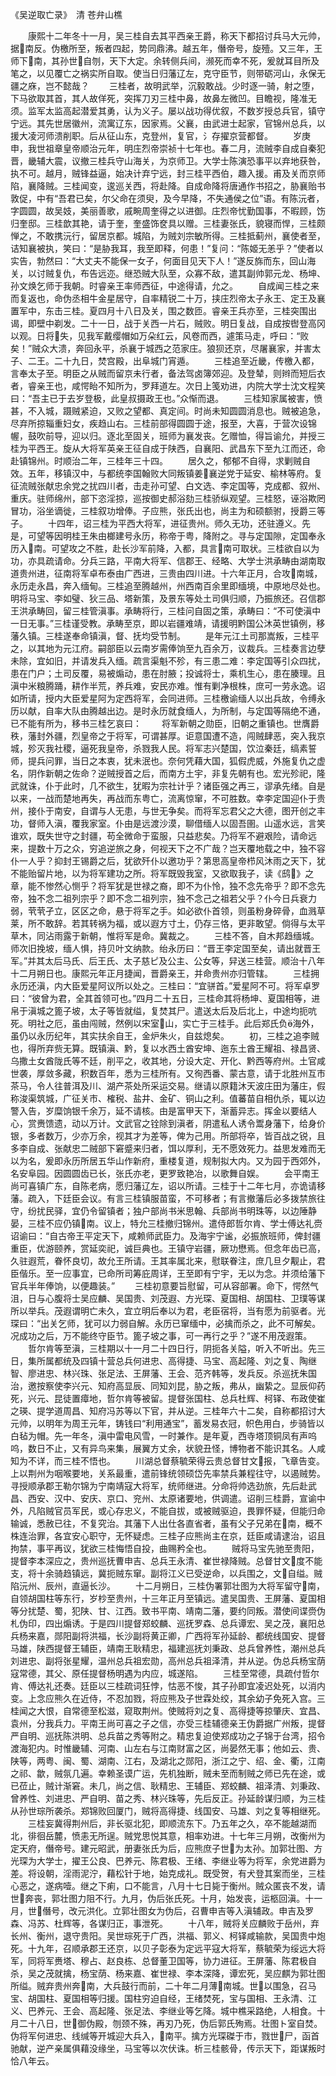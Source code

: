 《吴逆取亡录》　清 苍弁山樵


　　康熙十二年冬十一月，吴三桂自去其平西亲王爵，称天下都招讨兵马大元帅，据南反。伪檄所至，叛者四起，势同鼎沸。越五年，僭帝号，旋殪。又三年，王师下南，其孙世自刎，天下大定。余转侧兵间，濒死而幸不死，爰就耳目所及笔之，以见覆亡之祸实所自取。使当日归藩辽左，克守臣节，则带砺河山，永保无疆之庥，岂不懿哉？
　　三桂者，故明武举，沉毅敢战。少时逐一骑，射之堕，下马欲取其首，其人故佯死，突挥刀刃三桂中鼻，故鼻左微凹。目瞻视，隆准无须。监军太监高起潜爱其勇，认为义子。屡以战功得优叙，不数岁授总兵官，镇守宁远。其先世居徽州，流寓辽东，因家焉。父襄，由武进士起家，官锦州总兵，以援大凌河师溃削职。后从征山东，克登州，复官，氵存擢京营都督。
　　岁庚申，我世祖章皇帝顺治元年，明庄烈帝崇祯十七年也。春二月，流贼李自成自秦犯晋，畿辅大震，议撤三桂兵守山海关，为京师卫。大学士陈演恐事平以弃地获咎，执不可。越月，贼锋益逼，始决计弃宁远，封三桂平西伯，趣入援。甫及关而京师陷，襄降贼。三桂闻变，逡巡关西，将赴降。自成命降将唐通作书招之，胁襄贻书敦促，中有“吾君已矣，尔父命在须臾，及今早降，不失通侯之位”语。有陈沅者，字圆圆，故吴妓，美丽善歌，戚畹周奎得之以进御。庄烈帝忧勤国事，不暇顾，饬归奎邸。三桂歆其艳，请于奎，奎盛饰奁具以赠。三桂妻张氏，貌寝而悍，三桂颇惮之，不敢携沅行，留居京都。城陷，为贼刘宗敏所得。三桂抵蓟州，襄使者至，诘知襄被执，笑曰：“是胁我耳，我至即释，何患！”复问：“陈姬无恙乎？”使者以实告，勃然曰：“大丈夫不能保一女子，何面目见天下人！”遂反旆而东，回山海关，以讨贼复仇，布告远迩。继恐贼大队至，众寡不敌，遣其副帅郭元龙、杨坤、孙文焕乞师于我朝。时睿亲王率师西征，中途得请，允之。
　　自成闻三桂之来而复返也，命伪丞相牛金星居守，自率精锐二十万，挟庄烈帝太子永王、定王及襄置军中，东击三桂。夏四月十八日及关，围之数匝。睿亲王兵亦至，三桂突围出谒，即壁中剃发。二十一日，战于关西一片石，贼败。明日复战，自成按辔登高冈以观。日将失，见我军戴缨帽如万朵红云，风卷而西，遽策马走，呼曰：“败矣！”贼众大溃，奔回永平，杀襄于城西之范家庄。狼狈还京，尽屠襄家，并害太子、二王。二十九日，焚宫殿，出阜城门宵遁。
　　三桂追至近畿，传檄入都，言奉太子至。明臣之从贼而留京未行者，备法驾卤簿郊迎。及登辇，则辫而短后衣者，睿亲王也，咸愕眙不知所为，罗拜道左。次日上笺劝进，内院大学士沈文程笑曰：“吾主已于去岁登极，此皇叔摄政王也。”众惭而退。
　　三桂知家属被害，愤甚，不入城，蹑贼紧迫，又败之望都、真定间。时尚未知圆圆消息也。贼被追急，尽弃所掠辎重妇女，疾趋山右。三桂前部得圆圆于途，报至，大喜，于营次设锦幄，鼓吹前导，迎以归。逐北至固关，班师为襄发丧。乞赠恤，得旨谕允，并授三桂为平西王。旋从大将军英亲王征自成于陕西，自襄阳、武昌东下至九江而还，命赴镇锦州。时顺治二年，三桂年三十四。
　　居久之，郁郁不自得，求剿贼自效。五年，移镇汉中，与都统李国翰败大同叛镇姜襄逆党于延安、榆林等府。复征流贼张献忠余党之扰四川者，击走孙可望、白文选、李定国等，克成都、叙州、重庆。驻师绵州，部下恣淫掠，巡按御史郝浴劾三桂骄纵观望。三桂怒，诬浴欺罔冒功，浴坐谪徙，三桂叙功增俸。子应熊，张氏出也，尚主为和硕额驸，授爵三等子。
　　十四年，诏三桂为平西大将军，进征贵州。师久无功，还驻遵义。先是，可望等因明桂王朱由榔建号永历，称帝于粤，降附之。寻与定国隙，定国奉永历入南。可望攻之不胜，赴长沙军前降，入都，具言南可取状。三桂欲自以为功，亦具疏请命。分兵三路，平南大将军、信郡王、经略、大学士洪承畴由湖南取道贵州进，征南将军卓布泰由广西进，三贵由四川进。十六年正月，合攻南城，永历走永昌，奔入缅甸。三桂追至腾越州，州西南百余里即缅境，中原地尽处也。明将马宝、李如璧、狄三品、塔新策，及景东等处土司俱归顺，乃振旅还。召信郡王洪承畴回，留三桂管滇事。承畴将行，三桂问自固之策，承畴曰：“不可使滇中一日无事。”三桂谨受教。承畴至京，即以岩疆难靖，请援明黔国公沐英世镇例，移藩久镇。三桂遂奉命镇滇，督、抚均受节制。
　　是年元江土司那嵩叛，三桂平之，以其地为元江府。嗣部臣以云南岁需俸饷至九百余万，议裁兵。三桂奏言边孽未除，宜如旧，并请发兵入缅。疏言渠魁不殄，有三患二难：李定国等引众四扰，患在门户；土司反覆，易被煽动，患在肘腋；投诚将士，乘机生心，患在腠理。且滇中米粮腾踊，耕作半荒，养兵难，安民亦难。惟有剿净根株，庶可一劳永逸。诏如所请，授内大臣爱星阿为定西将军，会同进师。三桂檄谕缅人以出兵故，令缚永历以献，自率大队由腾越出边。是时永历就食缅人，为所制，与定国等隔绝不通，已不能有所为，移书三桂乞哀曰：
　　将军新朝之勋臣，旧朝之重镇也。世膺爵秩，藩封外疆，烈皇帝之于将军，可谓甚厚。讵意国遭不造，闯贼肆恶，突入我京城，殄灭我社稷，逼死我皇帝，杀戮我人民。将军志兴楚国，饮泣秦廷，缟素誓师，提兵问罪，当日之本衷，犹未泯也。奈何凭藉大国，狐假虎威，外施复仇之虚名，阴作新朝之佐命？逆贼授首之后，而南方土宇，非复先朝有也。宏光殄祀，隆武就诛，仆于此时，几不欲生，犹暇为宗社计乎？诸臣强之再三，谬承先绪。自是以来，一战而楚地再失，再战而东粤亡，流离惊窜，不可胜数。幸李定国迎仆于贵州，接仆于南安，自谓与人无患，与世无争矣。而将军忘君父之大德，图开创之丰功，督师入滇，覆我家室。仆由是远渡沙漠，聊借缅人以固吾圉。山遥水远，言笑谁欢，既失世守之封疆，苟全微命于蛮服，只益悲矣。乃将军不避艰险，请命远来，提数十万之众，穷追逆旅之身，何视天下之不广哉？岂天覆地载之中，独不容仆一人乎？抑封王锡爵之后，犹欲歼仆以邀功乎？第思高皇帝栉风沐雨之天下，犹不能贻留片地，以为将军建功之所。将军既毁我室，又欲取我子，读《鸱》之章，能不惨然心恻乎？将军犹是世禄之裔，即不为仆怜，独不念先帝乎？即不念先帝，独不念二祖列宗乎？即不念二祖列宗，独不念己之祖若父乎？仆今日兵衰力弱，茕茕孑立，区区之命，悬于将军之手。如必欲仆首领，则虽粉身碎骨，血溅草莱，所不敢辞。若其转祸为福，或以遐方寸土，仍存三恪，更非敢望。倘得与太平草木，同沾雨露于新朝，惟将军是命。冀裁之。
　　三桂不答，自木邦趋缅城。师次旧挽坡，缅人惧，持贝叶文纳款。绐永历曰：“晋王李定国至矣，请出就晋王军。”并其太后马氏、后王氏、太子慈ピ及公主、公女等，舁送三桂营。顺治十八年十二月朔日也。康熙元年正月捷闻，晋爵亲王，并命贵州亦归管辖。
　　三桂拥永历还滇，内大臣爱星阿议所以处之。三桂曰：“宜骈首。”爱星阿不可。将军卓罗曰：“彼曾为君，全其首领可也。”四月二十五日，三桂命其将杨坤、夏国相等，进帛于滇城之篦子坡，太子等皆就缢，复焚其尸。遣送太后及后北上，中途均扼吭死。明社之厄，虽由闯贼，然例以宋室山，实亡于三桂手。此后郑氏负海外，虽仍以永历纪年，其实扶余自王，金炉朱火，自兹熄矣。
　　初，三桂之追李贼也，得所弃赀无算。既镇滇、黔，复以水西土酋安坤、迤东土酋王耀祖、禄昌贤、乌撒土女酋陇氏等不廷，削平之，收其地，分设大定、开化、黔西等府州。土官咸世袭，厚敛多藏，积数百年，悉为三桂所有。又徇西番、蒙古意，请于北胜州互市茶马，令人往普洱及川、湖产茶处所采运交易。继请以原籍沐天波庄田为藩庄，假称浚渠筑城，广征关市、榷税、盐井、金矿、铜山之利。值蕃苗自相仇杀，辄以边警入告，岁糜饷银千余万，延不请核。由是富甲天下，渐蓄异志。挥金以要结人心，赏赉馈遗，动以万计。文武官之铨除到滇者，阴遣私人诱令鬻身藩下，给身价银，多者数万，少亦万余，视其才为差等，俾为己用。所部将卒，皆百战之锐，且多李自成、张献忠二贼部下窘蹙来归者，饵以厚利，无不愿效死力。益思发难而无以为名，爰即永历所居五华山作新府，重楼复道，规制拟大内。又为园于西郊外，名安阜园。因圆圆齿已长，张氏亦老，更罗致艳冶，以歌舞自娱。
　　会平南王尚可喜镇广东，自陈老病，愿归藩辽左，诏以所请。三桂于十二年七月，亦诡请移藩。疏入，下廷臣会议。有言三桂镇服苗蛮，不可移者；有言撤藩后必多拨禁旅往守，纷扰民驿，宜仍令留镇者；独户部尚书米思翰、兵部尚书明珠等，以边陲静晏，三桂不应仍镇南。议上，特允三桂撤归锦州。遣侍郎哲尔肯、学士傅达礼赍诏谕曰：“自古帝王平定天下，咸赖师武臣力。及海宇宁谧，必振旅班师，俾封疆重臣，优游颐养，赏延奕祀，诚巨典也。王镇守岩疆，厥功懋焉。但念年齿已高，久驻遐荒，眷怀良切，故允王所请。王其率属北来，慰联眷注，庶几旦夕觏止，君臣偕乐。至一应事宜，已命所司筹庇周详，王至即有宁宇，无以为念。并须给藩下官兵半年俸饷，以便趣装。”
　　三桂初意要旨慰留，可从容部署。命下，愕然气沮，日与心腹将士吴应麟、吴国贵、刘茂遐、方光琛、夏国相、胡国柱、卫璞等谋所以举兵。茂遐谓明亡未久，宜立明后奉以为君，老臣宿将，当有愿为前驱者。光琛曰：“出关乞师，犹可以力弱自解。永历已窜缅中，必擒而杀之，此不可解矣。况成功之后，万不能终守臣节。篦子坡之事，可一再行之乎？”遂不用茂遐策。
　　哲尔肯等至滇，三桂期以十一月二十四日行，阴扼各关隘，听入不听出。先三日，集所属都统及四镇十营总兵何进忠、高得捷、马宝、高起隆、刘之复、陶继智、廖进忠、林兴珠、张足法、王屏藩、王会、范齐韩等，发兵反。杀巡抚朱国治，邀按察使李兴元、知府高显辰、同知刘昆，胁之叛，弗从，幽絷之。显辰仰药死，兴元、昆徒置瘴地，哲尔肯等被留。提督张国柱、总兵杜辉、柯铎、布政使崔之瑛、提学道周昌、知府冯苏等以下官，并从逆。三桂年六十二矣，自称都招讨大元帅，以明年为周王元年，铸钱曰“利用通宝”，蓄发易衣冠，帜色用白，步骑皆以白毡为帽。先一年冬，滇中雷电风雪，一时兼作。是年夏，西寺塔顶铜凤有声呜呜，数日不止，又有异鸟来集，展翼方丈余，状貌丑怪，博物者不能识其名。人咸知为不详，而三桂不悟也。
　　川湖总督蔡毓荣得云贵总督甘文报，飞章告变。上以荆州为咽喉要地，关系最重，遣前锋统领硕岱先率禁兵兼程往守，以遏贼势。寻授顺承郡王勒尔锦为宁南靖寇大将军，统师继进。分命将帅选劲旅，先后赴武昌、西安、汉中、安庆、京口、兖州、太原诸要地，供调遣。诏削三桂爵，宣谕中外，凡陷贼官员军民，或心存忠义，不能自拔，或被贼驱迫，畏罪怀疑，但能归命输诚，悉赦已往，不复究治。其藩下人出仕各直省者，虽有父子兄弟在南，概不株连治罪，各宜安心职守，无怀疑虑。三桂子应熊尚主在京，廷臣咸请逮治，诏且拘禁，事平再议，犹欲三桂悔悟自投，曲赐矜全也。
　　贼将马宝先驰至贵阳，提督李本深应之，贵州巡抚曹申吉、总兵王永清、崔世禄降贼。总督甘文度不能支，将十余骑趋镇远，冀扼贼东窜。副将江义已受逆命，以兵围之，文自缢。贼陷沅州、辰州，直逼长沙。
　　十二月朔日，三桂伪署郭壮图为大将军留守南，自领胡国柱等东行，岁杪至贵州，十三年正月至镇远。遣吴国贵、王屏藩、夏国相等分扰楚、蜀，犯陕、甘、江西。致书平南、靖南二藩，要约同叛。潜使间谍赍伪札伪印，四出煽诱。于是四川提督郑蛟麟、巡抚罗森、总兵谭宏、吴之茂，襄阳总兵杨来嘉，郧阳副将洪福，长沙副将黄正卿，广西将军孙延龄、都统线国安、提督马雄，陕西提督王辅臣，靖南王耿精忠，福建巡抚刘秉政、总兵曾养性，潮州总兵刘进忠、副将张星耀，温州总兵祖宏勋，高州总兵祖泽清，并从逆。伪总兵杨宝荫寇常德，其父、原任提督杨明遇为内应，城遂陷。
　　三桂至常德，具疏付哲尔肯、傅达礼还奏。廷臣以三桂疏词狂悖，怙恶不悛，其子孙即宜凌迟处死，以消内变。上念应熊久在近侍，不忍加戮，将应熊及子世霖处绞，其余幼子免死入宫。三桂闻之大恨，自常德至松滋，窥取荆州。使贼将刘之复、高得捷等掠肇庆、宜昌、袁州，分我兵力。平南王尚可喜之子之信，亦受三桂辅德亲王伪爵据广州叛，提督严自明、巡抚陈洪明、总兵苗之秀等附之。精忠复迫使郑成功之子锦于台湾，招令渡海犯内。时惟畿辅、河南、山左右与江南财富之区，尚晏然无事；他如云、贵、陕等，两粤、闽、蜀、湖南、江右，及湖北之郧阳，浙江之宁、绍、金、衢，江南之祁、歙，贼氛几遍。幸赖圣谟广运，先机独断，贼未至而制贼之师已先在途，或已莅止，贼计渐窘。未几，尚之信、耿精忠、王辅臣、郑蛟麟、祖泽清、刘秉政、曾养性、刘进忠、严自明、苗之秀、林兴珠等，先后反正。孙延龄谋归顺，为三桂从孙世琮所袭杀。郑锦败回厦门，贼将高得捷、线国安、马雄、刘之复等相继死。
　　三桂妄冀得荆州后，非长驱北犯，即顺流东下。乃五年之久，卒不能越湖而北，徘徊岳麓，愤恚无所逞。贼党思悦其意，相率劝进。十七年三月朔，改衡州为定天府，僭帝号。建元昭武，册妻张氏为后，应熊庶子世为太孙。加郭壮图、方光琛为大学士，擢王公良、巴养元、陈君极、王绪、李继业等为将军，余党进爵为差。将设朝，淫雨泥泞，藉松针于地，始克成礼。既受贺，有犬登其案而坐，三桂心恶之，遂病噎。继之下痢，口不能言，八月十七日毙于衡州。贼众匿丧不发，请世奔丧，郭壮图力阻不行。九月，伪后张氏死。十月，始发丧，运柩回滇。十一月，世僭号，改元洪化。立郭壮图女为伪后，召曹申吉等入滇辅政。申吉及罗森、冯苏、杜辉等，各谋归正，事泄死。
　　十八年，贼将关应麟败于岳州，弃长州、衡州，退守贵阳。吴世琮死于广西，洪福、郭义、柯铎咸输款，吴国贵中炮死。十九年，召顺承郡王还京，以贝子彰泰为定远平寇大将军，蔡毓荣为绥远大将军，同将军赉塔、穆占、赵良栋、总督董卫国等，协力进征。王屏藩、陈君极自杀，吴之茂就擒，杨宝荫、杨来嘉、崔世禄、李本深降，谭宏死，吴应麒为郭壮图所缢。贼弃贵州奔南，大兵鼓行而前，二十年二月薄南城。世以围急，召马宝、胡国柱、夏国相等归援。国柱穷迫自经，王绪焚死，宝与国相、王永清、江义、巴养元、王会、高起隆、张足法、李继业等乞降。城中樵采路绝，人相食。十月二十八日，世御伪殿，刎颈不殊，再刃乃死，伪后郭氏殉焉。壮图ト室自焚。伪将军何进忠、线缄等开城迎大兵入，南平。擒方光琛磔于市，戮世尸，函首驰献，逆产亲属俱藉没缘坐，马宝等以次伏诛。析三桂骸骨，传示天下，距谋叛时恰八年云。

